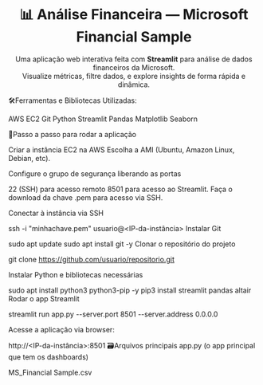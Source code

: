 <h1 align="center">📊 Análise Financeira — Microsoft Financial Sample</h1> <p align="center"> Uma aplicação web interativa feita com <strong>Streamlit</strong> para análise de dados financeiros da Microsoft. <br> Visualize métricas, filtre dados, e explore insights de forma rápida e dinâmica. </p>

🛠️Ferramentas e Bibliotecas Utilizadas:

AWS EC2
Git
Python
Streamlit
Pandas
Matplotlib
Seaborn 

🔄️Passo a passo para rodar a aplicação

Criar a instância EC2 na AWS
Escolha a AMI (Ubuntu, Amazon Linux, Debian, etc).

Configure o grupo de segurança liberando as portas

22 (SSH) para acesso remoto
8501 para acesso ao Streamlit.
Faça o download da chave .pem para acesso via SSH.

Conectar à instância via SSH

ssh -i "minhachave.pem" usuario@<IP-da-instância>
Instalar Git

sudo apt update
sudo apt install git -y
Clonar o repositório do projeto

git clone https://github.com/usuario/repositorio.git


Instalar Python e bibliotecas necessárias


sudo apt install python3 python3-pip -y
pip3 install streamlit pandas altair
Rodar o app Streamlit

streamlit run app.py --server.port 8501 --server.address 0.0.0.0

Acesse a aplicação via browser:

http://<IP-da-instância>:8501
🗃️Arquivos principais
app.py (o app principal que tem os dashboards)

MS_Financial Sample.csv
